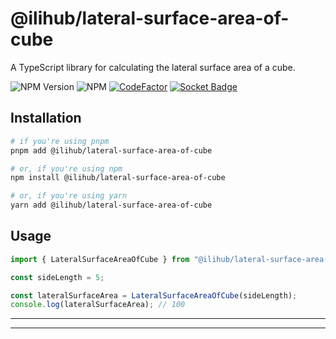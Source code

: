 # @ilihub/lateral-surface-area-of-cube

A TypeScript library for calculating the lateral surface area of a cube.

![NPM Version](https://img.shields.io/npm/v/%40ilihub%2Flateral-surface-area-of-cube?color=33cd56&logo=npm)
![NPM](https://img.shields.io/npm/l/%40ilihub%2Flateral-surface-area-of-cube)
[![CodeFactor](https://www.codefactor.io/repository/github/ilihub/npm/badge)](https://www.codefactor.io/repository/github/ilihub/npm)
[![Socket Badge](https://socket.dev/api/badge/npm/package/@ilihub/lateral-surface-area-of-cube)](https://socket.dev/npm/package/@ilihub/lateral-surface-area-of-cube)

## Installation

```bash
# if you're using pnpm
pnpm add @ilihub/lateral-surface-area-of-cube

# or, if you're using npm
npm install @ilihub/lateral-surface-area-of-cube

# or, if you're using yarn
yarn add @ilihub/lateral-surface-area-of-cube
```

## Usage

```javascript
import { LateralSurfaceAreaOfCube } from "@ilihub/lateral-surface-area-of-cube";

const sideLength = 5;

const lateralSurfaceArea = LateralSurfaceAreaOfCube(sideLength);
console.log(lateralSurfaceArea); // 100
```

---

<!-- sponsors_and_backers_section_start -->

<!-- sponsors_and_backers_section_end -->

---
